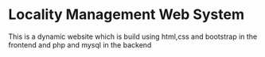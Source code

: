 # Locality Management Web System
This is a dynamic website which is build using html,css and bootstrap in the frontend and  php and mysql in the backend

